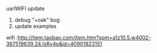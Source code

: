 uarlWIFI update
1. debug  "+oak" bug
2. update examples

wifi :http://item.taobao.com/item.htm?spm=a1z10.5.w4002-367519639.24.IsRv4p&id=40901823151


